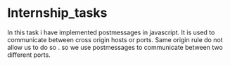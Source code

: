 # Internship_tasks

In this task i have implemented postmessages in javascript. It is used to communicate between cross origin hosts or ports. Same origin rule do not allow us to do so . so we use postmessages to communicate between two different ports.
